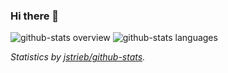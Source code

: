 ### Hi there 👋

![github-stats overview](https://github.com/Phoenix1747/github-stats/blob/master/generated/overview.svg)
![github-stats languages](https://github.com/Phoenix1747/github-stats/blob/master/generated/languages.svg)

_Statistics by [jstrieb/github-stats](https://github.com/jstrieb/github-stats)._

<!--
⚡ Fun fact: This is a [Github secret](https://youtu.be/cvh0nX08nRw)!
-->

<!--
**Phoenix1747/Phoenix1747** is a ✨ _special_ ✨ repository because its `README.md` (this file) appears on your GitHub profile.

Here are some ideas to get you started:

- 🔭 I’m currently working on ...
- 🌱 I’m currently learning ...
- 👯 I’m looking to collaborate on ...
- 🤔 I’m looking for help with ...
- 💬 Ask me about ...
- 📫 How to reach me: ...
- 😄 Pronouns: ...
- ⚡ Fun fact: ...
-->
